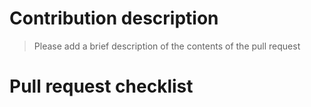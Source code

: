 # Contribution description
> Please add a brief description of the contents of the pull request

# Pull request checklist
<!-- - [ ] Contributed code respects the [editorconfig rules](.editorconfig)
- [ ] Contributed code passes the [eslint rules](.eslintrc.yaml)
- [ ] Contributed code passes the unit tests
- [ ] Added rules are described in the [readme file](README.md)
- [ ] [The build](https://travis-ci.org/webdriverio/cucumber-boilerplate) of the PR is passing -->
